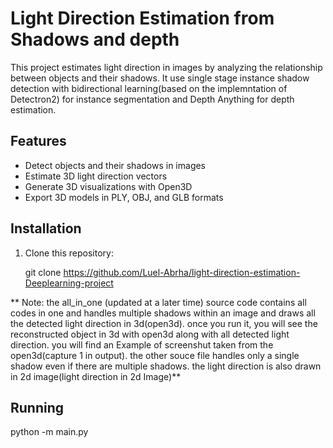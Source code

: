 # Light Direction Estimation from Shadows and depth

This project estimates light direction in images by analyzing the relationship between objects and their shadows. It use single stage instance shadow detection with bidirectional learning(based on the implemntation of Detectron2) for instance segmentation and Depth Anything for depth estimation.

## Features

- Detect objects and their shadows in images
- Estimate 3D light direction vectors
- Generate 3D visualizations with Open3D
- Export 3D models in PLY, OBJ, and GLB formats

## Installation

1. Clone this repository:
  
   git clone https://github.com/Luel-Abrha/light-direction-estimation-Deeplearning-project

**
Note: the all_in_one (updated at a later time)  source code contains all codes in one  and handles multiple shadows within an image and draws all the detected light direction in 3d(open3d). once  you  run it,  you will see the reconstructed object in 3d with open3d along with all detected light direction. you will find an Example of screenshut taken from the  open3d(capture 1 in output).
the other souce file handles only a single shadow even if there are multiple shadows. the light direction is also drawn in 2d image(light direction in 2d Image)**

## Running
python -m main.py
